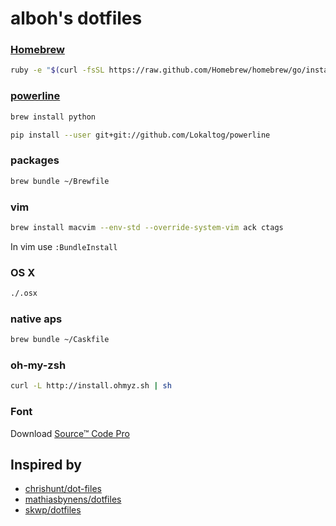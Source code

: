 alboh's dotfiles
================

### [Homebrew](http://brew.sh/)
``` bash
ruby -e "$(curl -fsSL https://raw.github.com/Homebrew/homebrew/go/install)"
``` 

### [powerline](https://powerline.readthedocs.org/en/latest/installation/osx.html)
``` bash
brew install python
``` 

``` bash
pip install --user git+git://github.com/Lokaltog/powerline
``` 

### packages
``` bash
brew bundle ~/Brewfile
```

### vim
``` bash
brew install macvim --env-std --override-system-vim ack ctags 
```

In vim use `:BundleInstall`

### OS X
``` bash
./.osx
``` 

### native aps
``` bash
brew bundle ~/Caskfile
``` 

### oh-my-zsh
``` bash
curl -L http://install.ohmyz.sh | sh
``` 

### Font

Download [Source™ Code Pro](https://store1.adobe.com/cfusion/store/html/index.cfm?event=displayFontPackage&code=1960)

## Inspired by 

- [chrishunt/dot-files](https://github.com/chrishunt/dot-files)
- [mathiasbynens/dotfiles](https://github.com/mathiasbynens/dotfiles)
- [skwp/dotfiles](https://github.com/skwp/dotfiles)
